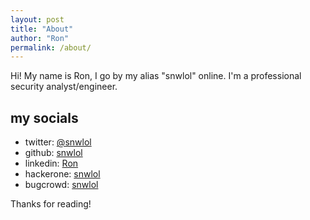 ```yaml
---
layout: post
title: "About"
author: "Ron"
permalink: /about/
---
```


Hi! My name is Ron, I go by my alias "snwlol" online. I'm a professional security analyst/engineer.  

## my socials
- twitter: [@snwlol](https://twitter.com/snwlol)
- github: [snwlol](https://github.com/snwlol)
- linkedin: [Ron](https://www.linkedin.com/in/ronsnwlol/)
- hackerone: [snwlol](https://hackerone.com/snwlol)
- bugcrowd: [snwlol](https://bugcrowd.com/snwlol)

Thanks for reading!
